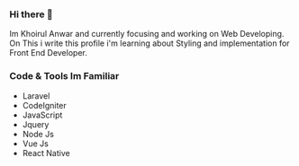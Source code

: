 ### Hi there 👋

Im Khoirul Anwar and currently focusing and working on Web Developing. 
On This i write this profile i'm learning about Styling and implementation for Front End Developer.

### Code & Tools Im Familiar  
  <ul>
  <li>Laravel</li>
  <li>CodeIgniter</li>
  <li>JavaScript</li>
  <li>Jquery</li>
  <li>Node Js</li>
  <li>Vue Js</li>
  <li>React Native</li>
  </ul>
